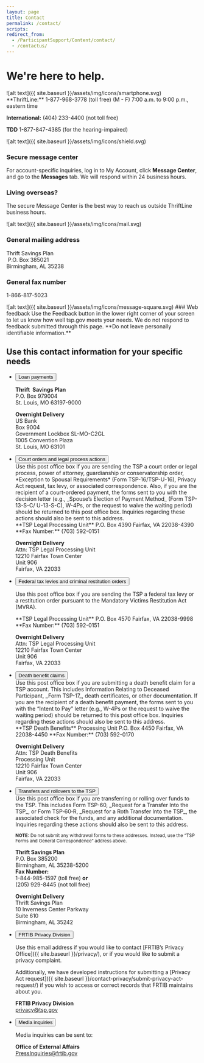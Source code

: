 ```yaml
---
layout: page
title: Contact
permalink: /contact/
scripts:
redirect_from:
  - /ParticipantSupport/Content/contact/
  - /contactus/
---
```

# We're here to help.

<section id="contact">
<!-- ROW 1 -->
<div class="usa-grid-full usa-layout-docs-main_content">
  <div class="usa-width-one-half" markdown="1">
![alt text]({{ site.baseurl }}/assets/img/icons/smartphone.svg)
**ThriftLine:** 1-877-968-3778 (toll free)
(M - F) 7:00 a.m. to 9:00 p.m., eastern time

**International:**
(404) 233-4400 (not toll free)

**TDD**
1-877-847-4385 (for the hearing-impaired)
  </div>
  <div class="usa-width-one-half" markdown="1">
![alt text]({{ site.baseurl }}/assets/img/icons/shield.svg)

### Secure message center
For account-specific inquiries, log in to My Account, click **Message Center**, and go to the **Messages** tab. We will respond within 24 business hours.

<div class="usa-alert usa-alert-info">
  <div class="usa-alert-body">
  <h3 class="usa-alert-heading">Living overseas?</h3>
  <p class="usa-alert-text">The secure Message Center is the best way to reach us outside ThriftLine business hours.</p>
  </div>
</div>


  </div>
</div>
<!-- ROW 2 -->
<div class="usa-grid-full usa-layout-docs-main_content">
<div class="usa-width-one-half" markdown="1">

![alt text]({{ site.baseurl }}/assets/img/icons/mail.svg)
### General mailing address
Thrift Savings Plan  
 P.O. Box 385021   
Birmingham, AL 35238

### General fax number
1-866-817-5023

</div>
  <!-- WEB COMMENTS -->
    <div class="usa-width-one-half" markdown="1">
![alt text]({{ site.baseurl }}/assets/img/icons/message-square.svg)
### Web feedback   
Use the Feedback button in the lower right corner of your screen to let us know how well tsp.gov meets your needs. We do not respond to feedback submitted through this page. **Do not leave personally identifiable information.**

</div>
    <!-- MAIL & FAX -->
</div>
<!-- ROW 3 -->
</section>

## Use this contact information for your specific needs

<ul class="usa-accordion">
  <li>
    <button class="usa-accordion-button"
      aria-expanded="false"
      aria-controls="a1">
      Loan payments
    </button>
<div id="a1" class="usa-accordion-content" markdown="1">

**Thrift Savings Plan**  
P.O. Box 979004  
St. Louis, MO 63197-9000

**Overnight Delivery**  
US Bank  
Box 9004  
Government Lockbox SL-MO-C2GL  
1005 Convention Plaza  
St. Louis, MO 63101  
</div>
</li>
<li>
    <button class="usa-accordion-button"
      aria-expanded="false"
      aria-controls="a2">
      Court orders and legal process actions
    </button>
<div id="a2" class="usa-accordion-content">
<div class="usa-grid-full">
<div class="usa-width-two-thirds" markdown="1">
Use this post office box if you are sending the TSP a court order or legal process,
power of attorney, guardianship or conservatorship order, *Exception to Spousal
Requirements* (Form TSP-16/TSP-U-16), Privacy Act request, tax levy, or associated
correspondence. Also, if you are the recipient of a court-ordered payment, the forms
sent to you with the decision letter (e.g., _Spouse’s Election of Payment Method_
(Form TSP-13-S-C/ U-13-S-C), W-4Ps, or the request to waive the waiting period)
should be returned to this post office box. Inquiries regarding these actions should
also be sent to this address.
</div>
<div class="usa-width-one-third" markdown="1">
**TSP Legal Processing Unit**  
P.O. Box 4390  
Fairfax, VA 22038-4390  
**Fax Number:**  
(703) 592-0151  

**Overnight Delivery**  
Attn: TSP Legal Processing Unit  
12210 Fairfax Town Center  
Unit 906  
Fairfax, VA 22033  
</div>
</div>

</div>
  </li><li>
    <button class="usa-accordion-button"
      aria-expanded="false"
      aria-controls="a3">
      Federal tax levies and criminal restitution orders
    </button>
<div id="a3" class="usa-accordion-content">
<div class="usa-grid-full">
<div class="usa-width-two-thirds" markdown="1">

Use this post office box if you are sending the TSP a federal tax levy or a restitution
order pursuant to the Mandatory Victims Restitution Act (MVRA).
</div>
<div class="usa-width-one-third" markdown="1">
**TSP Legal Processing Unit**  
P.O. Box 4570  
Fairfax, VA 22038-9998  
**Fax Number:**  
(703) 592-0151  

**Overnight Delivery**  
Attn: TSP Legal Processing Unit  
12210 Fairfax Town Center  
Unit 906  
Fairfax, VA 22033  
</div>
</div>




</div>
  </li><li>
    <button class="usa-accordion-button"
      aria-expanded="false"
      aria-controls="a4">
      Death benefit claims
    </button>
<div id="a4" class="usa-accordion-content">

<div class="usa-grid-full">
<div class="usa-width-two-thirds" markdown="1">
Use this post office box if you are submitting a death benefit claim for a TSP
account. This includes Information Relating to Deceased
Participant, _Form TSP-17_, death certificates, or other documentation. If you are the recipient of a
death benefit payment, the forms sent to you with the “Intent to Pay” letter (e.g.,
W-4Ps or the request to waive the waiting period) should be returned to this post
office box. Inquiries regarding these actions should also be sent to this address.
</div>
<div class="usa-width-one-third" markdown="1">
**TSP Death Benefits**  
Processing Unit  
P.O. Box 4450  
Fairfax, VA 22038-4450  
**Fax Number:**  
(703) 592-0170  

**Overnight Delivery**  
Attn: TSP Death Benefits  
Processing Unit  
12210 Fairfax Town Center  
Unit 906  
Fairfax, VA 22033  
</div>
</div>



</div>
  </li>
<li>
    <button class="usa-accordion-button"
      aria-expanded="false"
      aria-controls="a5">
      Transfers and rollovers to the TSP
    </button>
<div id="a5" class="usa-accordion-content">

<div class="usa-grid-full">
<div class="usa-width-two-thirds" markdown="1">
Use this post office box if you are transferring or rolling over funds to the TSP. This includes Form TSP-60, _Request for a Transfer Into the TSP_, or Form TSP&#8209;60&#8209;R, _Request for a Roth Transfer Into the TSP_, the associated check for the funds, and any additional documentation. Inquiries regarding these actions should also be sent to this address.

<small>**NOTE:** Do not submit any withdrawal forms to these addresses. Instead, use the “TSP Forms
and General Correspondence” address above.</small>

</div>
<div class="usa-width-one-third" markdown="1">

**Thrift Savings Plan**    
P.O. Box 385200  
Birmingham, AL 35238-5200  
**Fax Number:**  
1-844-985-1597 (toll free)
**or**  
(205) 929-8445 (not toll free)  

**Overnight Delivery**   
Thrift Savings Plan   
10 Inverness Center Parkway  
Suite 610  
Birmingham, AL 35242  

</div>
</div>




</div>
</li>
<!-- PRIVACY CONTACT -->
<li>
    <button class="usa-accordion-button"
      aria-expanded="false"
      aria-controls="a6">
      FRTIB Privacy Division
    </button>
<div id="a6" class="usa-accordion-content">

<div class="usa-grid-full">
<div class="usa-width-two-thirds" markdown="1">

Use this email address if you would like to contact [FRTIB’s Privacy Office]({{ site.baseurl }}/privacy/), or if you would like to submit a privacy complaint.

Additionally, we have developed instructions for submitting a [Privacy Act request]({{ site.baseurl }}/contact-privacy/submit-privacy-act-request/) if you wish to access or correct records that FRTIB maintains about you.

</div>
<div class="usa-width-one-third" markdown="1">

**FRTIB Privacy Division**  
[privacy@tsp.gov](mailto:privacy@tsp.gov)

</div>
</div>
</div>
</li>
<!-- MEDIA INQUIRIES -->
<li>
    <button class="usa-accordion-button"
      aria-expanded="false"
      aria-controls="a7">
      Media inquiries
    </button>
<div id="a7" class="usa-accordion-content">

<div class="usa-grid-full">
<div class="usa-width-two-thirds" markdown="1">

Media inquiries can be sent to:

</div>
<div class="usa-width-one-third" markdown="1">

**Office of External Affairs**  
[PressInquiries@frtib.gov](mailto:PressInquiries@frtib.gov)

</div>
</div>
</div>
</li>
</ul>


<!-- CONTENT END -->
